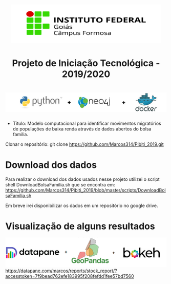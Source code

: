 <h1 align="center">
    <img alt="Ecoleta" title="Ecoleta" src="logoIfg.jpg" height="120px" width="470px"/>
</h1>


<h1 align="center">
Projeto de Iniciação Tecnológica - 2019/2020
</h1>


<h1 align="center">
    <img alt="Ecoleta" title="Ecoleta" src="img1.jpg" />
</h1>


- Título: Modelo computacional para identificar movimentos migratórios de populações de baixa renda através de dados abertos do bolsa familia.

Clonar o repositório: git clone https://github.com/Marcos314/Pibiti_2019.git

# Download dos dados
Para realizar o download dos dados usados nesse projeto utilizei o script shell DownloadBolsaFamilia.sh que se encontra em: https://github.com/Marcos314/Pibiti_2019/blob/master/scripts/DownloadBolsaFamilia.sh

Em breve irei disponibilizar os dados em um repositório no google drive.

  
# Visualização de alguns resultados
![](https://github.com/Marcos314/Pibiti_2019/blob/master/ferramentas_visualizacao.png)
https://datapane.com/marcos/reports/stock_report/?accesstoken=7f9bead762efe183995f208fefdd1fee57bd7560

